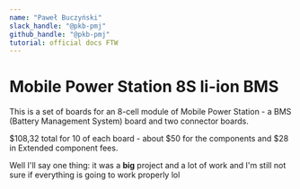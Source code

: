 ```yaml
---
name: "Paweł Buczyński"
slack_handle: "@pkb-pmj"
github_handle: "@pkb-pmj"
tutorial: official docs FTW
---
```


# Mobile Power Station 8S li-ion BMS

<!-- Describe your board in 2-3 sentences. What are you making? What will it do? -->
This is a set of boards for an 8-cell module of Mobile Power Station - a BMS (Battery Management System) board and two connector boards.

<!-- How much is it going to cost? -->
$108,32 total for 10 of each board - about $50 for the components and $28 in Extended component fees.

<!-- Tell us a little bit about your design process. What were some challenges? What helped? ***Totally optional*** -->
Well I'll say one thing: it was a **big** project and a lot of work and I'm still not sure if everything is going to work properly lol
